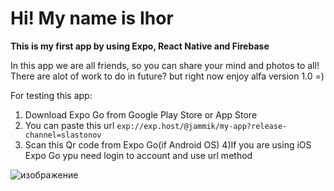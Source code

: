 # Hi! My name is Ihor
**This is my first app by using Expo, React Native and Firebase**

In this app we are all friends, so you can share your mind and photos to all! There are alot of work to do in future? but right now enjoy alfa version 1.0 =)

For testing this app:
1) Download Expo Go from Google Play Store or App Store
2) You can paste this url `exp://exp.host/@jammik/my-app?release-channel=slastonov`
3) Scan this Qr code from Expo Go(if Android OS)
4)If you are using iOS Expo Go ypu need login to account and use url method

![изображение](https://user-images.githubusercontent.com/104766756/218103345-21637196-56d7-4640-bb75-6baaa5056c02.png)


